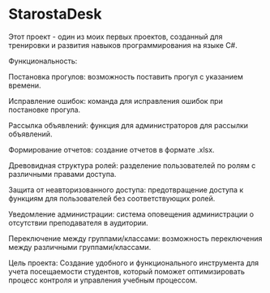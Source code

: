 # StarostaDesk
Этот проект - один из моих первых проектов, созданный для тренировки и развития навыков программирования на языке C#. 


Функциональность:

Постановка прогулов:  возможность поставить прогул с указанием времени.

Исправление ошибок:  команда для исправления ошибок при постановке прогула.

Рассылка объявлений:  функция для администраторов для рассылки объявлений.

Формирование отчетов:  создание отчетов в формате .xlsx.

Древовидная структура ролей:  разделение пользователей по ролям с различными правами доступа.

Защита от неавторизованного доступа:  предотвращение доступа к функциям для пользователей без соответствующих ролей.

Уведомление администрации:  система оповещения администрации о  отсутствии преподавателя в аудитории.

Переключение между группами/классами:  возможность переключения между различными группами/классами.


Цель проекта:
Создание удобного и функционального инструмента для учета посещаемости студентов, который поможет оптимизировать процесс контроля и управления учебным процессом.
